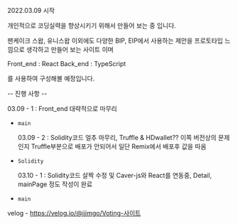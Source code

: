 2022.03.09 시작

개인적으로 코딩실력을 향상시키기 위해서 만들어 보는 중 입니다.

팬케이크 스왑, 유니스왑 이외에도 다양한 BIP, EIP에서 사용하는 제안을 프로토타입 느낌으로 생각하고 만들어 보는 사이트 이며

Front_end : React
Back_end : TypeScript

를 사용하여 구성해볼 예정입니다.

-- 진행 사항 --

03.09 - 1 : Front_end 대략적으로 마무리

- `main`

  03.09 - 2 : Solidity코드 얼추 마무리, Truffle & HDwallet?? 이쪽 버전상의 문제인지 Truffle부분으로 배포가 안되어서 일단 Remix에서 배포후 값을 따옴

- `Solidity`

  03.10 - 1 : Solidity코드 살짝 수정 및 Caver-js와 React를 연동중, Detail, mainPage 정도 작성이 완료

- `main`

velog - https://velog.io/@jjimgo/Voting-사이트

